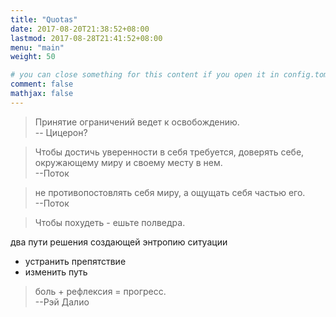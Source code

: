 ```yaml
---
title: "Quotas"
date: 2017-08-20T21:38:52+08:00
lastmod: 2017-08-28T21:41:52+08:00
menu: "main"
weight: 50

# you can close something for this content if you open it in config.toml.
comment: false
mathjax: false
---
```



>Принятие ограничений ведет к освобождению.  
> -- Цицерон?

> Чтобы достичь уверенности в себя требуется, доверять себе, окружающему миру и своему месту в нем.  
> --Поток

> не противопостовлять себя миру, а ощущать себя частью его.  
> --Поток

> Чтобы похудеть - ешьте полведра.  
>

два пути решения создающей энтропию ситуации  
- устранить препятствие
- изменить путь

> боль + рефлексия = прогресс.  
>  --Рэй Далио
